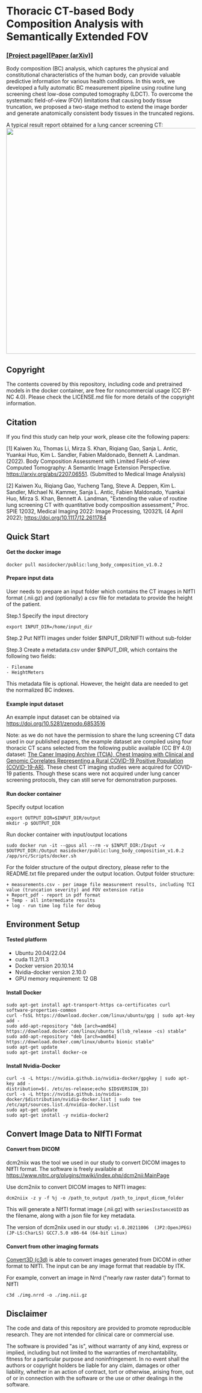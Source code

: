 # Thoracic CT-based Body Composition Analysis with Semantically Extended FOV
###  [[Project page]](https://github.com/MASILab/S-EFOV/)[[Paper (arXiv)]](https://arxiv.org/abs/2207.06551) 

Body composition (BC) analysis, which captures the physical and
constitutional characteristics of the human body, can provide valuable
predictive information for various health
conditions. In this work, we developed a fully automatic BC measurement pipeline using routine lung screening chest 
low-dose computed tomography (LDCT). To overcome the systematic
field-of-view (FOV) limitations that causing body tissue truncation, we proposed a two-stage method to 
extend the image border and generate anatomically consistent body tissues in the truncated regions. 

A typical result report obtained for a lung cancer screening CT: 
<img src="https://github.com/MASILab/S-EFOV/blob/master/materials/report_example.jpg" width="600px"/>

## Copyright

The contents covered by this repository, including code and pretrained models in the docker container, 
are free for noncommercial usage (CC BY-NC 4.0). Please check the LICENSE.md file for more details of the copyright 
information.

## Citation

If you find this study can help your work, please cite the following papers:

[1] Kaiwen Xu, Thomas Li, Mirza S. Khan, Riqiang Gao, Sanja L. Antic, Yuankai Huo, 
Kim L. Sandler, Fabien Maldonado, Bennett A. Landman. (2022). 
Body Composition Assessment with Limited Field-of-view Computed Tomography: 
A Semantic Image Extension Perspective. https://arxiv.org/abs/2207.06551. 
(Submitted to Medical Image Analysis)

[2] Kaiwen Xu, Riqiang Gao, Yucheng Tang, Steve A. Deppen, Kim L. Sandler, Michael N. Kammer, Sanja L. Antic, 
Fabien Maldonado, Yuankai Huo, Mirza S. Khan, Bennett A. Landman, "Extending the value of routine lung screening 
CT with quantitative body composition assessment," Proc. SPIE 12032, Medical Imaging 2022: Image Processing, 
120321L (4 April 2022); https://doi.org/10.1117/12.2611784

## Quick Start
#### Get the docker image
```
docker pull masidocker/public:lung_body_composition_v1.0.2
```
#### Prepare input data
User needs to prepare an input folder which contains the CT images in NIfTI format (.nii.gz) and
(optionally) a csv file for metadata to provide the height of the patient.

Step.1 Specify the input directory 
```
export INPUT_DIR=/home/input_dir
```

Step.2 Put NIfTI images under folder $INPUT_DIR/NIFTI without sub-folder

Step.3 Create a metadata.csv under $INPUT_DIR, which contains the following two fields: 
```
- Filename
- HeightMeters
```
This metadata file is optional. However, the height data are needed to get the normalized BC indexes.

#### Example input dataset
An example input dataset can be obtained via https://doi.org/10.5281/zenodo.6853516

Note: as we do not have the permission to share the lung screening CT data used in our published papers, 
the example dataset are compiled using four thoracic CT scans selected from the following public available (CC BY 4.0) dataset:
[The Caner Imaging Archive (TCIA), Chest Imaging with Clinical and Genomic Correlates Representing a Rural COVID-19 Positive Population 
(COVID-19-AR)](https://wiki.cancerimagingarchive.net/pages/viewpage.action?pageId=70226443#70226443171ba531fc374829b21d3647e95f532c).
These chest CT imaging studies were acquired for COVID-19 patients. Though these scans were not acquired 
under lung cancer screening protocols, they can still serve for demonstration purposes. 

#### Run docker container
Specify output location
```
export OUTPUT_DIR=$INPUT_DIR/output
mkdir -p $OUTPUT_DIR
```

Run docker container with input/output locations
```
sudo docker run -it --gpus all --rm -v $INPUT_DIR:/Input -v $OUTPUT_DIR:/Output masidocker/public:lung_body_composition_v1.0.2 /app/src/Scripts/docker.sh
```

For the folder structure of the output directory, please refer to the README.txt file prepared under the output location.
Output folder structure:
```
+ measurements.csv - per image file measurement results, including TCI value (truncation severity) and FOV extension ratio
+ Report_pdf - report in pdf format
+ Temp - all intermediate results
+ log - run time log file for debug
```

## Environment Setup

#### Tested platform
- Ubuntu 20.04/22.04
- cuda 11.2/11.3
- Docker version 20.10.14
- Nvidia-docker version 2.10.0
- GPU memory requirement: 12 GB


#### Install Docker
```
sudo apt-get install apt-transport-https ca-certificates curl software-properties-common
curl -fsSL https://download.docker.com/linux/ubuntu/gpg | sudo apt-key add -
sudo add-apt-repository "deb [arch=amd64] https://download.docker.com/linux/ubuntu $(lsb_release -cs) stable"
sudo add-apt-repository "deb [arch=amd64] https://download.docker.com/linux/ubuntu bionic stable"
sudo apt-get update
sudo apt-get install docker-ce
```

#### Install Nvidia-Docker
```
curl -s -L https://nvidia.github.io/nvidia-docker/gpgkey | sudo apt-key add -
distribution=$(. /etc/os-release;echo $ID$VERSION_ID)
curl -s -L https://nvidia.github.io/nvidia-docker/$distribution/nvidia-docker.list | sudo tee /etc/apt/sources.list.d/nvidia-docker.list
sudo apt-get update
sudo apt-get install -y nvidia-docker2
```

## Convert Image Data to NIfTI Format

#### Convert from DICOM

dcm2niix was the tool we used in our study to convert DICOM images to NIfTI format. The software is 
freely available at https://www.nitrc.org/plugins/mwiki/index.php/dcm2nii:MainPage

Use dcm2niix to convert DICOM images to NIfTI images:
```
dcm2niix -z y -f %j -o /path_to_output /path_to_input_dicom_folder
```

This will generate a NIfTI format image (.nii.gz) with `seriesInstanceUID` as the filename, along with a json file 
for key metadata.

The version of dcm2niix used in our study: `v1.0.20211006  (JP2:OpenJPEG) (JP-LS:CharLS) GCC7.5.0 x86-64 (64-bit Linux)`

#### Convert from other imaging formats

[Convert3D (c3d)](http://www.itksnap.org/pmwiki/pmwiki.php?n=Convert3D.Convert3D) 
is able to convert images generated from DICOM in other format to NIfTI. The input can be any image
format that readable by ITK.

For example, convert an image in Nrrd ("nearly raw raster data") format to NIfTI
```
c3d ./img.nrrd -o ./img.nii.gz
```

## Disclaimer

The code and data of this repository are provided to promote reproducible research. 
They are not intended for clinical care or commercial use.

The software is provided "as is", without warranty of any kind,
express or implied, including but not limited to the warranties of merchantability, 
fitness for a particular purpose and noninfringement. 
In no event shall the authors or copyright holders be liable for any claim, damages or other liability, 
whether in an action of contract, tort or otherwise, arising from, 
out of or in connection with the software or the use or other dealings in the software.